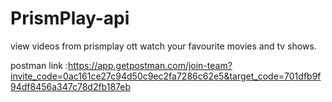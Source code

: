 ﻿# PrismPlay-api
view videos from prismplay ott watch your favourite movies and tv shows.

postman link :https://app.getpostman.com/join-team?invite_code=0ac161ce27c94d50c9ec2fa7286c62e5&target_code=701dfb9f94df8456a347c78d2fb187eb
